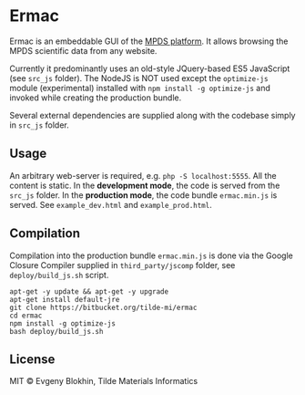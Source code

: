 Ermac
==========

Ermac is an embeddable GUI of the [MPDS platform](https://mpds.io). It allows browsing the MPDS scientific data from any website.

Currently it predominantly uses an old-style JQuery-based ES5 JavaScript (see `src_js` folder). The NodeJS is NOT used except the `optimize-js` module (experimental) installed with `npm install -g optimize-js` and invoked while creating the production bundle.

Several external dependencies are supplied along with the codebase simply in `src_js` folder.


## Usage

An arbitrary web-server is required, e.g. `php -S localhost:5555`. All the content is static. In the **development mode**, the code is served from the `src_js` folder. In the **production mode**, the code bundle `ermac.min.js`  is served. See `example_dev.html` and `example_prod.html`.


## Compilation

Compilation into the production bundle `ermac.min.js` is done via the Google Closure Compiler supplied in `third_party/jscomp` folder, see `deploy/build_js.sh` script.

```
apt-get -y update && apt-get -y upgrade
apt-get install default-jre
git clone https://bitbucket.org/tilde-mi/ermac
cd ermac
npm install -g optimize-js
bash deploy/build_js.sh
```


## License

MIT &copy; Evgeny Blokhin, Tilde Materials Informatics

